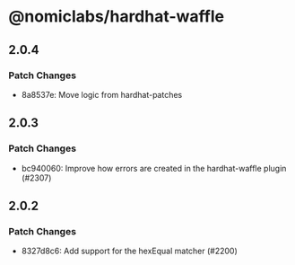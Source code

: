 # @nomiclabs/hardhat-waffle

## 2.0.4

### Patch Changes

- 8a8537e: Move logic from hardhat-patches

## 2.0.3

### Patch Changes

- bc940060: Improve how errors are created in the hardhat-waffle plugin (#2307)

## 2.0.2

### Patch Changes

- 8327d8c6: Add support for the hexEqual matcher (#2200)
